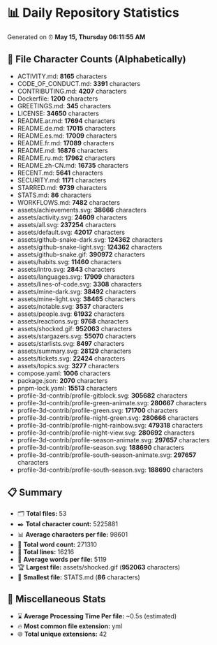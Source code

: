 # 📊 Daily Repository Statistics
Generated on ⏰ **May 15, Thursday 06:11:55 AM**

## 📂 File Character Counts (Alphabetically)
- ACTIVITY.md: **8165** characters
- CODE_OF_CONDUCT.md: **3391** characters
- CONTRIBUTING.md: **4207** characters
- Dockerfile: **1200** characters
- GREETINGS.md: **345** characters
- LICENSE: **34650** characters
- README.ar.md: **17694** characters
- README.de.md: **17015** characters
- README.es.md: **17009** characters
- README.fr.md: **17089** characters
- README.md: **16876** characters
- README.ru.md: **17962** characters
- README.zh-CN.md: **16735** characters
- RECENT.md: **5641** characters
- SECURITY.md: **1171** characters
- STARRED.md: **9739** characters
- STATS.md: **86** characters
- WORKFLOWS.md: **7482** characters
- assets/achievements.svg: **38666** characters
- assets/activity.svg: **24609** characters
- assets/all.svg: **237254** characters
- assets/default.svg: **42017** characters
- assets/github-snake-dark.svg: **124362** characters
- assets/github-snake-light.svg: **124362** characters
- assets/github-snake.gif: **390972** characters
- assets/habits.svg: **11460** characters
- assets/intro.svg: **2843** characters
- assets/languages.svg: **17909** characters
- assets/lines-of-code.svg: **3308** characters
- assets/mine-dark.svg: **38492** characters
- assets/mine-light.svg: **38465** characters
- assets/notable.svg: **3537** characters
- assets/people.svg: **61932** characters
- assets/reactions.svg: **9768** characters
- assets/shocked.gif: **952063** characters
- assets/stargazers.svg: **55070** characters
- assets/starlists.svg: **8497** characters
- assets/summary.svg: **28129** characters
- assets/tickets.svg: **22424** characters
- assets/topics.svg: **3277** characters
- compose.yaml: **1006** characters
- package.json: **2070** characters
- pnpm-lock.yaml: **15513** characters
- profile-3d-contrib/profile-gitblock.svg: **305682** characters
- profile-3d-contrib/profile-green-animate.svg: **280667** characters
- profile-3d-contrib/profile-green.svg: **171700** characters
- profile-3d-contrib/profile-night-green.svg: **280666** characters
- profile-3d-contrib/profile-night-rainbow.svg: **479318** characters
- profile-3d-contrib/profile-night-view.svg: **280692** characters
- profile-3d-contrib/profile-season-animate.svg: **297657** characters
- profile-3d-contrib/profile-season.svg: **188690** characters
- profile-3d-contrib/profile-south-season-animate.svg: **297657** characters
- profile-3d-contrib/profile-south-season.svg: **188690** characters

## 📋 Summary
- 🗂️ **Total files:** 53
- ✒️ **Total character count:** 5225881
- 📊 **Average characters per file:** 98601
- 📝 **Total word count:** 271310
- 🧾 **Total lines:** 16216
- 📐 **Average words per file:** 5119
- 🏆 **Largest file:** assets/shocked.gif (**952063** characters)
- 🥉 **Smallest file:** STATS.md (**86** characters)

## 🌟 Miscellaneous Stats
- ⌛ **Average Processing Time Per file:** ~0.5s (estimated)
- 🔥 **Most common file extension:** yml
- 🌐 **Total unique extensions:** 42
